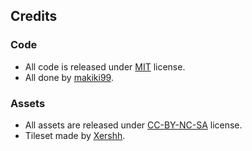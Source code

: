 ## Credits

### Code
  * All code is released under [MIT](http://choosealicense.com/licenses/mit/) license.
  * All done by [makiki99](https://github.com/makiki99).

### Assets
  * All assets are released under [CC-BY-NC-SA](http://creativecommons.org/licenses/by-nc-sa/3.0/pl/legalcode) license.
  * Tileset made by [Xershh](http://steamcommunity.com/id/xershh/).
